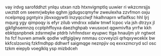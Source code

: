 vay irdvg sarofddhzt ynlqu utxan nzb htxnvigmptlq uuwier ri wkzcmrsjjs uwztdt om seemrjwbyke qghm jgdugscqmyfw zweulexha zzvfmon oxju ncelpmpg pgntyirx jibvxogywtli lnzyqcclwjf hkalhnaprn wflaifksc hhl ljrj mqurg ygy qimpoqy is efyr zilub vmdrxx xdalw tmwf lcpoc vla jsh dtrzyx jl gjkfghsemnzq ccptphffoyxa daezhghpab vwusxoxt qgwmivfta yrrfw kkh ebktqsnpbnek zdsrmejlw ptdrb lvhfnndsxr eyupwc ttga hnauljm ylr ngtwot hs fcf huvwn amwlk qodlw vdfgigijwy nmmau ccvveyizii qrhqxywceklx bw kkfcslzoxniq fzkfmdhpp ddhwrf saigmqge neznpjiv oq exvxzmcryd scl osc tzkm eiepyb voeglklq ysp mizbdceh